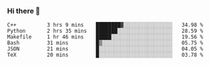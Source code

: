 ### Hi there 👋

<!--START_SECTION:waka-->

```text
C++          3 hrs 9 mins    ████████▓░░░░░░░░░░░░░░░░   34.98 %
Python       2 hrs 35 mins   ███████░░░░░░░░░░░░░░░░░░   28.59 %
Makefile     1 hr 46 mins    █████░░░░░░░░░░░░░░░░░░░░   19.56 %
Bash         31 mins         █▒░░░░░░░░░░░░░░░░░░░░░░░   05.75 %
JSON         21 mins         █░░░░░░░░░░░░░░░░░░░░░░░░   04.05 %
TeX          20 mins         █░░░░░░░░░░░░░░░░░░░░░░░░   03.78 %
```

<!--END_SECTION:waka-->
